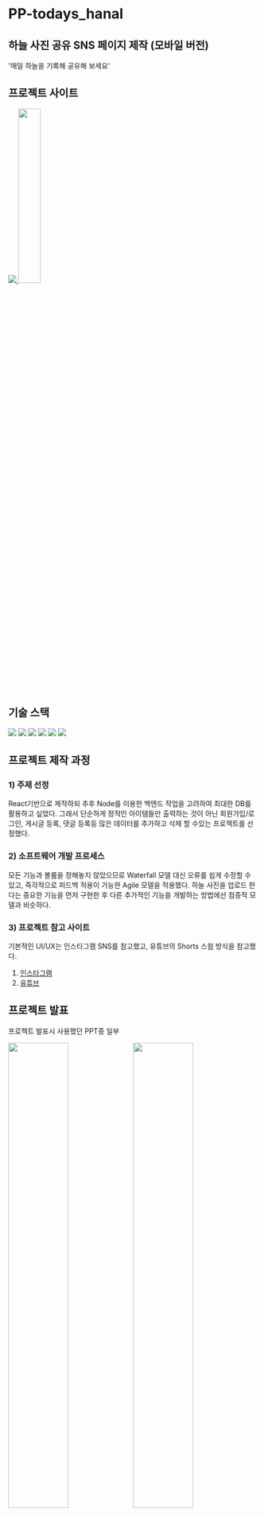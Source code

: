 # PP-todays_hanal

## 하늘 사진 공유 SNS 페이지 제작 (모바일 버전)

'매일 하늘을 기록해 공유해 보세요'

## 프로젝트 사이트

<a href="https://yeonhub.github.io/todays-hanal-test/" target="_blank"> <img src='./mdimg/hanal_logo_w.png'> </a>
<a href="https://yeonhub.github.io/todays-hanal-test/" target="_blank"> <img src='./mdimg/icon.png' width="30%"></a>

## 기술 스택

<img src="https://img.shields.io/badge/html5-E34F26?style=for-the-badge&logo=html5&logoColor=white">  <img src="https://img.shields.io/badge/react-61DAFB?style=for-the-badge&logo=react&logoColor=black">  <img src="https://img.shields.io/badge/Styled Components-DB7093.svg?&style=for-the-badge&logo=styled-components&logoColor=white"/>  <img src = "https://img.shields.io/badge/Axios-5A29E4?style=for-the-badge&logo=axios&logoColor=white">  <img src = "https://img.shields.io/badge/react_router-CA4245?style=for-the-badge&logo=reactrouter&logoColor=white">  <img src = "https://img.shields.io/badge/redux-764ABC?style=for-the-badge&logo=redux&logoColor=white">

## 프로젝트 제작 과정

### 1) 주제 선정

React기반으로 제작하되 추후 Node를 이용한 백엔드 작업을 고려하여 최대한 DB를 활용하고 싶었다.
그래서 단순하게 정적인 아이템들만 출력하는 것이 아닌 회원가입/로그인, 게시글 등록, 댓글 등록등 많은 데이터를 추가하고 삭제 할 수있는 프로젝트를 선정했다.

### 2) 소프트웨어 개발 프로세스

모든 기능과 볼륨을 정해놓지 않았으므로 Waterfall 모델 대신 오류를 쉽게 수정할 수 있고, 즉각적으로 피드백 적용이 가능한 Agile 모델을 적용했다.
하늘 사진을 업로드 한다는 중요한 기능을 먼저 구현한 후 다른 추가적인 기능을 개발하는 방법에선 점증적 모델과 비슷하다.

### 3) 프로젝트 참고 사이트

기본적인 UI/UX는 인스타그램 SNS를 참고했고, 유튜브의 Shorts 스윕 방식을 참고했다.

1) <a href="https://www.instagram.com/"  target="_blank"> 인스타그램</a>
2) <a href="https://www.youtube.com/"  target="_blank"> 유튜브</a>

## 프로젝트 발표

프로젝트 발표시 사용했던 PPT중 일부

<img src='./mdimg/todayshanal1.PNG' width="49%"> <img src='./mdimg/todayshanal2.PNG' width="49%">
<img src='./mdimg/todayshanal3.PNG' width="49%"> <img src='./mdimg/todayshanal4.PNG' width="49%">

## 프로젝트 기능 구현

1) 로그인 / 회원가입
2) 오늘 날짜 게시글 출력 / 좋아요 많은 게시글 출력
3) 하늘 사진 업로드 (현재 위치 기반 주소, 날씨 API)
4) 게시글 좋아요 / 댓글
5) 현재 위치 근처 게시글 보기 / 원하는 지역 게시글 보기
6) 하늘이 궁금한 지역 요청 / 답변하기

### 1) 로그인 / 회원가입

기존에 회원가입 한 회원은 아이디와 비밀번호를 입력하여 로그인 할 수 있고,
회원가입시 아이디/닉네임 중복검사, 비밀번호 확인 일치를 체크하여 가입할 수 있다.
회원가입 완료시 메인 페이지로 이동하게 되며 간단한 사용법이 팝업형식으로 소개된다.

<img src='./mdimg/login.gif' width="40%">

```javascript
join(state, action) {
            const { loginId, loginPw, nickname } = action.payload;

    // 조건에 일치하면 true 불일치하면 false를 반환하는 some을 사용하여 중복검사를 했다.

            const isExistingId = state.acount.some((item) => item.loginId === loginId);
            const isExistingNickname = state.acount.some((item) => item.nickname === nickname);
            if (isExistingId) {
                alert('이미 존재하는 아이디입니다.');
                return;
            } else if (isExistingNickname) {
                alert('이미 존재하는 닉네임입니다.');
                return;
```

### 2) 오늘하날

오늘 날짜에 해당하는 게시글이 출력되며 시간을 기준으로 내림차순하여 보여줍니다.
(테스트를 위해 게시글의 날짜는 고정되어 있습니다.)
게시글 클릭시 해당하는 게시글을 팝업으로 보여주며 시간순으로 정렬된 게시글들이 위,아래로 스윕 가능합니다.
게시글엔 업로더 기준 위치와 날씨, 기온이 표시되며 좋아요 수와 가장 마지막 댓글을 확인할 수 있습니다.

<img src='./mdimg/todays.gif' width="40%">

```javascript
// 게시글 클릭시 해당하는 게시글을 찾아 첫 팝업으로 보여준다.

const scrollToBoardId = boardId;
if (swiperRef.current && scrollToBoardId !== null) {

// 클릭한 게시글의 boardId를 찾고

    const indexToScroll = todaysSortList.findIndex(item => iteboardId===scrollToBoardId);
    if (indexToScroll !== -1) {

// swiper를 slide해준다.

        swiperRef.current.swiper.slideTo(indexToScroll, 0);
        console.log(todaysSortList);
        console.log(`index : ${indexToScroll}`);
    }
}
```

```javascript
// 오늘 날짜 기준 좋아요를 가장 많이 받은 게시글 3개 상단에 출력

const todaysTopThreeList = todaysList.sort((a, b) => b.likesAcountId.length - alikesAcountId.length).slice(0, 3)
const todaysSortList = todaysList.sort((a, b) => b.dateTime - a.dateTime);
```

### 3) 내 하날

하늘 업로드시 게시글의 신뢰성을 위해 날짜, 시간, 위치, 날씨는 geolocation, KAKAO API, 기상청 API를 통해 자동으로 업로드 되며 수정할 수 없습니다.
따라서 위치 정보 조회 허용을 하지 않으면 업로드가 불가능합니다.
업로더는 사진을 찍거나 선택해서 게시할 수 있고 어제와 비교해 더운지 추운지 선택 가능하며 현재 날씨의 좋음 정도를 선택할 수 있습니다.

<img src='./mdimg/myhanal.gif' width="40%">

위경도로 행정구역을 받는 KAKAO API, 위경도를 기상청 API에서 사용 가능한 XY좌표로 변환, XY좌표로 날씨와 기온을 받는 기상청 API 총 3가지를 UserHooks으로 구현했습니다.

```javascript
src - hooks ┌ nowLocation.jsx
            ├ nowConvert.jsx
            └ nowWeather.jsx
```

최종적으로 날씨와 기온 정보를 얻는 순서

1) geolocation -> 현재 위치의 위도와 경도를 얻음
2) KAKAO API -> 위경도를 이용해 나온 행정구역중 시와 구만 파싱
3) nowConvert -> 위경도 값을 기상청 API에서 사용 가능한 XY좌표로 변환
4) 기상청 API -> XY좌표를 이용해 필요한 날씨와 온도만 파싱

```javascript

// nowLocation.jsx

const [location, setLocation] = useState({
    latitude: 0,
    longitude: 0,
    nowLocationCity: '',
    nowLocationGu: '',
    error: null,
});
useEffect(() => {
    if (navigator.geolocation) {
        navigator.geolocation.getCurrentPosition(success, error);
    } else {
        setLocation({
            ...location,
            error: '현재위치 기능을 지원하지 않는 브라우저입니다.',
        });
    }
}, []);
const success = (position) => {
    const { latitude, longitude } = position.coords;
    getKakaoAddress(latitude, longitude);
};
const error = (err) => {
    setLocation({
        ...location,
        nowLocationCity: '현재위치',
        nowLocationGu: '조회 실패',
        error: '현재위치를 가져올 수 없습니다.',
    });
};
--------------------------------------------------------------------------------------
 try {

// KAKAO REST API 사용

        const response = await axios.get(`https://dapi.kakao.com/v2/local/geocoord2regioncode.json?x=${longitude}&y=${latitude}`, {
            headers: {
                Authorization: `KakaoAK ${kakaoApiKey}`,
            },
        });
        const data = response.data;

// 여러 데이터중 시와 구만 파싱하여 사용
  
        const nowLocationCity = data.documents.length > 0 ? data.documents[0]region_1depth_name : 'unknown';
        const nowLocationGu = data.documents.length > 0 ? data.documents[0]region_2depth_name : 'unknown';
        setLocation(
            {
                ...location,
                latitude,
                longitude,
                nowLocationCity,
                nowLocationGu,
            }
        );
    } catch (error) {
        setLocation({
            ...location,
            nowLocationCity: '현재위치',
            nowLocationGu: '조회 실패',
            error: 'kakao API 호출 실패',
        });
    }

```

```javascript
const useConvertHook = (v1, v2) => {

// nowConvert.jsx
// 기상청 API에선 위경도로 위치 정보를 받는것이 아닌 XY좌표로 받기 때문에 변환이 필요하다. 

    const dispatch = useDispatch()
    const RE = 6371.00877;
    const GRID = 5.0;
    const SLAT1 = 30.0;
    const SLAT2 = 60.0;
    const OLON = 126.0;
    const OLAT = 38.0;
    const XO = 43;
    const YO = 136;

    const [convertXY, setConvertXY] = useState({ x: 0, y: 0 })

    const toXY = (v1, v2) => {
        let DEGRAD = Math.PI / 180.0;
        let RADDEG = 180.0 / Math.PI;
        let re2 = RE / GRID;
        let slat3 = SLAT1 * DEGRAD;
        let slat4 = SLAT2 * DEGRAD;
        let olon2 = OLON * DEGRAD;
        let olat2 = OLAT * DEGRAD;
        const xy = {}
        let sn = Math.tan(Math.PI * 0.25 + slat4 * 0.5) / Math.tan(Math.PI * 0.25 + slat3 * 0.5);
        sn = Math.log(Math.cos(slat3) / Math.cos(slat4)) / Math.log(sn);
        let sf = Math.tan(Math.PI * 0.25 + slat3 * 0.5);
        sf = Math.pow(sf, sn) * Math.cos(slat3) / sn;
        let ro = Math.tan(Math.PI * 0.25 + olat2 * 0.5);
        ro = re2 * sf / Math.pow(ro, sn);
        xy['lat'] = v1;
        xy['lng'] = v2;
        let ra = Math.tan(Math.PI * 0.25 + v1 * DEGRAD * 0.5);
        ra = re2 * sf / Math.pow(ra, sn);
        let theta = v2 * DEGRAD - olon2;
        if (theta > Math.PI) theta -= 2.0 * Math.PI;
        if (theta < -Math.PI) theta += 2.0 * Math.PI;
        theta *= sn;
        xy['x'] = Math.floor(ra * Math.sin(theta) + XO + 0.5);
        xy['y'] = Math.floor(ro - ra * Math.cos(theta) + YO + 0.5);
        setConvertXY({ x: xy.x, y: xy.y })
    };
    useEffect(() => {
        toXY(v1, v2);
    }, [v1, v2]);
    useEffect(()=>{
        dispatch(getConvert(convertXY));
    },[convertXY])
    return convertXY;
}

```

```javascript

// nowWeather.jsx

month = month < 10 ? '0' + month : month;
        day = day < 10 ? '0' + day : day;
        hours = hours - 1;
        if (hours < 0) {
            now.setDate(now.getDate() - 1);
            year = now.getFullYear();
            month = now.getMonth() + 1;
            day = now.getDate();
            hours = 24 + hours;
        }
        hours = hours < 10 ? '0' + hours : hours;
        minutes = '00';

        const baseDate = `${year}${month}${day}`;
        const baseTime = `${hours}${minutes}`;
        const dataType = 'JSON';
        try {
            const response = await axios.get(
                `https://apis.data.go.kr/1360000/VilageFcstInfoService_2.0/getUltraSrtFcst?serviceKey=${KMAAPikey}&pageNo=1&numOfRows=1000&dataType=${dataType}&base_date=${baseDate}&base_time=${baseTime}&nx=${nowX}&ny=${nowY}`
            );
            const weatherItem = response.data.response.body.items.item

// 여러 데이터중 기상 상태와 구름의 정도, 온도를 나타내 주는 것만 파싱

            const tem = weatherItem.find(item => item.category === 'T1H')
            const sky = weatherItem.find(item => item.category === 'SKY')
            const pty = weatherItem.find(item => item.category === 'PTY')
            setWeatherData({ tem, sky, pty });
        } catch (error) {
            console.error('--- ERROR ---', error);
        }
```

### 4) 좋아요 / 댓글

로그인이 되어있는 경우 게시글에 좋아요와 댓글을 추가할 수 있습니다.
게시글엔 가장 최근 댓글 하나만 표시됩니다.

<img src='./mdimg/like.gif' width="40%">

```javascript
{
    boardId: 1,
    date: '2023-08-01',
    time: '09시 20분',
    dateTime: 20230801092000,
    authorAcountId: 1,
    loactionCity: '인천광역시',
    loactionGu: '연수구',
    weather: 'rain',
    temperatures: '28',
    yesterday: true,

// 좋아요를 누를시 해당 게시글의 likesAcountId 배열에 유저 고유의 ID가 추가된다.

    likesAcountId: [1, 2, 3],
    images: './images/sky/sky1.jpg',
    authorLike: 70,

// 댓글이 추가되면 commet에 push된다. 
// push될 객체엔 댓글의 ID, 댓글 작성자의 ID, 댓글 내용, 댓글 시간이 저장된다.

    comment: [
        { commentId: 1, commentAuthorId: 1, text: '하늘이 넘오넘오 예뻐용 쿠쿠', dateTime: 20230721083000 },
        { commentId: 2, commentAuthorId: 2, text: '예뻐용 쿠쿠', dateTime: 20230721093000 },
        { commentId: 3, commentAuthorId: 5, text: '뭐가 예쁨', dateTime: 20230721103000 },
        { commentId: 4, commentAuthorId: 4, text: '댓글입니다', dateTime: 20230721113000 },
    ]
},
```

### 5) 내 근처

현재 위치를 기준으로 시 단위의 게시글이 처음 출력되며, 구를 선택할 경우 해당 구만 출력이 됩니다.
게시글을 클릭했을 때 똑같이 팝업이 나오게 되고 위 아래로 스윕시 시단위만 일치하는 게시글을이 시간 내림차순으로 보여집니다. (구 단위까지 일치시 게시글이 적기 때문)

<img src='./mdimg/nearly.gif' width="40%">

```javascript
    useEffect(() => {

// select option으로 시/구를 선택시 useEffect를 통해 출력될 게시글이 선택됩니다.

        let filteredList = board;
        if (nearCity != '시/도 선택') {
            filteredList = filteredList.filter(item => item.loactionCity === nearCity);
            setNearList(filteredList.sort((a, b) => b.dateTime - a.dateTime));
        }
        if (nearGu !== '구/군') {
            filteredList = filteredList.filter(item => item.loactionGu === nearGu);
            setNearList(filteredList.sort((a, b) => b.dateTime - a.dateTime));
        }
    }, [selectedSido, selectedGugun])
```

### 6) 궁금해요

궁금한 지역에 하늘 게시글이 없을때 혹은 지금 날씨가 궁금할 때 요청할 수 있다.
궁금한 지역의 시/구를 선택 후 궁금해요를 등록하면 해당 지역에 있는 사람만 답변이 가능하다.
답변으로 답변자, 날짜, 시간, 하늘 사진, 실제 날씨, 어제와 차이, 좋은 정도가 추가 된다.
궁금해요 작성자의 경우 본인이 작성한 궁금해요는 삭제가 가능하다.

<img src='./mdimg/wonder.gif' width="40%"> <img src='./mdimg/wonderdel.gif' width="40%">

```javascript
{

// 답변이 추가될 경우 answers 객체가 추가된다.

    answers: [
        {
            answerAuthorAcountId: 6,
            answerAuthorLike: 80,
            answerDate: "2023-08-01",
            answerTime: "15시 55분",
            answerWeather: "BsSun",
            answerYesterday: false,
            selectedImage: "./images/sky/sky8.jpg"
        }
    ],
    wonderBoardId: 6,
    date: '2023-08-01',
    time: '12시 55분',
    dateTime: 20230801125544,
    authorAcountId: 6,
    loactionCity: '인천광역시',
    loactionGu: '남동구',
    images: './images/sky/sky8.jpg'
},
```

```javascript

// 현재 로그인 되어있는 유저ID와 작성자 ID를 비교해 일치하면 삭제 버튼이 생긴다.

<p className='who'>
<img src={`./images/trees/tree${wonderTreeLevel}.png`} alt={wonderNickname} />
{wonderNickname}
    {ownerCheck && !currentAnswers
    ?
    <span className='delete' onClick={() => onDel()}><TiDeleteOutline /></span>
    : null
    }
</p>
<div className="wonderPopBg" style={{ display: bg ? 'block' : 'none' }}>
    <div className="alert" style={{ display: bg ? 'block' : 'none' }}>
        <span>
            궁금해요를 삭제합니다
        </span>
        <p>
            <button onClick={() => sureDel()}>삭제</button>
            <button onClick={() => setBg(false)}>취소</button>
        </p>
    </div>
</div>
```


## 리펙터링 (23.12.08)

[@리펙터링 후기](https://nonmajor-be-developer.tistory.com/entry/1%EC%B0%A8-%ED%94%84%EB%A6%AC%EC%98%A8%EB%B3%B4%EB%94%A9-%EC%B1%8C%EB%A6%B0%EC%A7%80FE-%EA%B3%BC%EC%A0%9C)

작업내용

1) 함수/컴포넌트를 데이터 / 계산 / 액션으로 구분
2) 재사용 가능 함수 캡슐화 및 분리

결과

1) 같은 기능을 하는 계산 함수를 담을 utils 폴더 생성
2) 계산 함수 분리 및 재사용
   
   📂utils
   
   ┣ 📜acountUtils.js
   
   ┣ 📜dateUtils.js
   
   ┣ 📜locationUtils.js
   
   ┗ 📜weatherUtils.js

```javascript
// weatherUtils.js

import { useSelector } from 'react-redux';

const getCurrentWeather = () => {
    const nowWeather = useSelector(state => state.acount.weather);
    const weather = nowWeather.nowWeather
    const temperatures = nowWeather.nowTem
    return {
        nowWeather,
        weather,
        temperatures
    };
};
export default getCurrentWeather
```

